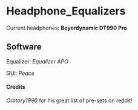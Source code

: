 # Headphone_Equalizers
Current headphones: **Beyerdynamic DT990 Pro**

## Software
Equalizer:   *Equalizer APO*

GUI:         *Peace* 

#### Credits
*Oratory1990* for his great list of pre-sets on reddit!




